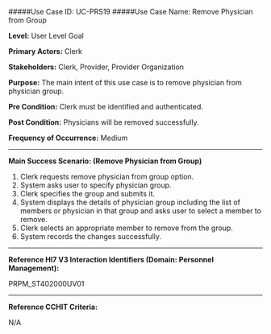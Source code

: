 #####Use Case ID: UC-PRS19
#####Use Case Name: Remove Physician from Group

**Level:**                     User Level Goal

**Primary Actors:**            Clerk

**Stakeholders:**              Clerk, Provider, Provider Organization

**Purpose:**                   The main intent of this use case is to remove physician from physician group.

**Pre Condition:**             Clerk must be identified and authenticated.

**Post Condition:**            Physicians will be removed successfully.

**Frequency of Occurrence:**   Medium

__________________________________________________________
**Main Success Scenario: (Remove Physician from Group)**

1. Clerk requests remove physician from group option.
2. System asks user to specify physician group.
3. Clerk specifies the group and submits it.
4. System displays the details of physician group including the list of members or physician in that group and asks user to select a member to remove.
5. Clerk selects an appropriate member to remove from the group.
6. System records the changes successfully.

________________________________________________________________________
**Reference Hl7 V3 Interaction Identifiers (Domain: Personnel Management):**

PRPM_ST402000UV01
_______________________________________________________________
**Reference CCHIT Criteria:**

N/A

